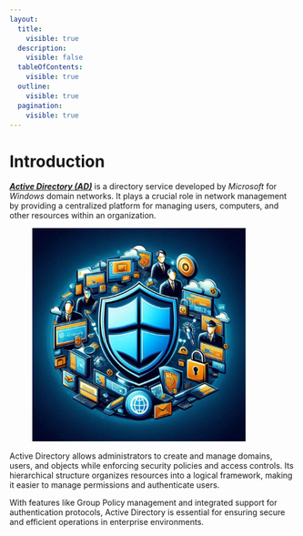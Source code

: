 ```yaml
---
layout:
  title:
    visible: true
  description:
    visible: false
  tableOfContents:
    visible: true
  outline:
    visible: true
  pagination:
    visible: true
---
```


# Introduction

[_**Active Directory (AD)**_](https://learn.microsoft.com/en-us/windows-server/identity/ad-ds/get-started/virtual-dc/active-directory-domain-services-overview) is a directory service developed by _Microsoft_ for _Windows_ domain networks. It plays a crucial role in network management by providing a centralized platform for managing users, computers, and other resources within an organization.&#x20;

<figure><img src="../.gitbook/assets/image (24) (1) (1).png" alt="" width="375"><figcaption></figcaption></figure>

Active Directory allows administrators to create and manage domains, users, and objects while enforcing security policies and access controls. Its hierarchical structure organizes resources into a logical framework, making it easier to manage permissions and authenticate users.&#x20;

With features like Group Policy management and integrated support for authentication protocols, Active Directory is essential for ensuring secure and efficient operations in enterprise environments.
